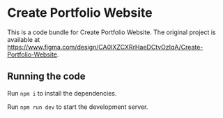 
  # Create Portfolio Website

  This is a code bundle for Create Portfolio Website. The original project is available at https://www.figma.com/design/CA0IXZCXRrHaeDCtvOzIqA/Create-Portfolio-Website.

  ## Running the code

  Run `npm i` to install the dependencies.

  Run `npm run dev` to start the development server.
  